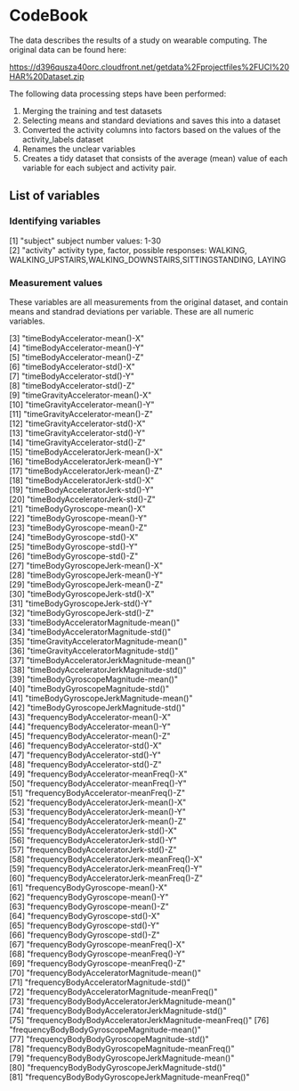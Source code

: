 # CodeBook

The data describes the results of a study on wearable computing. 
The original data can be found here: 

https://d396qusza40orc.cloudfront.net/getdata%2Fprojectfiles%2FUCI%20HAR%20Dataset.zip

The following data processing steps have been performed:

1. Merging the training and test datasets
2. Selecting means and standard deviations and saves this into a dataset
3. Converted the activity columns into factors based on the values of the activity_labels dataset
4. Renames the unclear variables
5. Creates a tidy dataset that consists of the average (mean) value of each variable for each subject and activity pair.

## List of variables

### Identifying variables

 [1] "subject"          subject number values: 1-30                                       
 [2] "activity"         activity type, factor, possible responses: WALKING, WALKING_UPSTAIRS,WALKING_DOWNSTAIRS,SITTINGSTANDING, LAYING

### Measurement values

These variables are all measurements from the original dataset, and contain means and standrad deviations per variable. These are all numeric variables.

 [3] "timeBodyAccelerator-mean()-X"                        
 [4] "timeBodyAccelerator-mean()-Y"                        
 [5] "timeBodyAccelerator-mean()-Z"                        
 [6] "timeBodyAccelerator-std()-X"                         
 [7] "timeBodyAccelerator-std()-Y"                         
 [8] "timeBodyAccelerator-std()-Z"                         
 [9] "timeGravityAccelerator-mean()-X"                     
[10] "timeGravityAccelerator-mean()-Y"                     
[11] "timeGravityAccelerator-mean()-Z"                     
[12] "timeGravityAccelerator-std()-X"                      
[13] "timeGravityAccelerator-std()-Y"                      
[14] "timeGravityAccelerator-std()-Z"                      
[15] "timeBodyAcceleratorJerk-mean()-X"                    
[16] "timeBodyAcceleratorJerk-mean()-Y"                    
[17] "timeBodyAcceleratorJerk-mean()-Z"                    
[18] "timeBodyAcceleratorJerk-std()-X"                     
[19] "timeBodyAcceleratorJerk-std()-Y"                     
[20] "timeBodyAcceleratorJerk-std()-Z"                     
[21] "timeBodyGyroscope-mean()-X"                          
[22] "timeBodyGyroscope-mean()-Y"                          
[23] "timeBodyGyroscope-mean()-Z"                          
[24] "timeBodyGyroscope-std()-X"                           
[25] "timeBodyGyroscope-std()-Y"                           
[26] "timeBodyGyroscope-std()-Z"                           
[27] "timeBodyGyroscopeJerk-mean()-X"                      
[28] "timeBodyGyroscopeJerk-mean()-Y"                      
[29] "timeBodyGyroscopeJerk-mean()-Z"                      
[30] "timeBodyGyroscopeJerk-std()-X"                       
[31] "timeBodyGyroscopeJerk-std()-Y"                       
[32] "timeBodyGyroscopeJerk-std()-Z"                       
[33] "timeBodyAcceleratorMagnitude-mean()"                 
[34] "timeBodyAcceleratorMagnitude-std()"                  
[35] "timeGravityAcceleratorMagnitude-mean()"              
[36] "timeGravityAcceleratorMagnitude-std()"               
[37] "timeBodyAcceleratorJerkMagnitude-mean()"             
[38] "timeBodyAcceleratorJerkMagnitude-std()"              
[39] "timeBodyGyroscopeMagnitude-mean()"                   
[40] "timeBodyGyroscopeMagnitude-std()"                    
[41] "timeBodyGyroscopeJerkMagnitude-mean()"               
[42] "timeBodyGyroscopeJerkMagnitude-std()"                
[43] "frequencyBodyAccelerator-mean()-X"                   
[44] "frequencyBodyAccelerator-mean()-Y"                   
[45] "frequencyBodyAccelerator-mean()-Z"                   
[46] "frequencyBodyAccelerator-std()-X"                    
[47] "frequencyBodyAccelerator-std()-Y"                    
[48] "frequencyBodyAccelerator-std()-Z"                    
[49] "frequencyBodyAccelerator-meanFreq()-X"               
[50] "frequencyBodyAccelerator-meanFreq()-Y"               
[51] "frequencyBodyAccelerator-meanFreq()-Z"               
[52] "frequencyBodyAcceleratorJerk-mean()-X"               
[53] "frequencyBodyAcceleratorJerk-mean()-Y"               
[54] "frequencyBodyAcceleratorJerk-mean()-Z"               
[55] "frequencyBodyAcceleratorJerk-std()-X"                
[56] "frequencyBodyAcceleratorJerk-std()-Y"                
[57] "frequencyBodyAcceleratorJerk-std()-Z"                
[58] "frequencyBodyAcceleratorJerk-meanFreq()-X"           
[59] "frequencyBodyAcceleratorJerk-meanFreq()-Y"           
[60] "frequencyBodyAcceleratorJerk-meanFreq()-Z"           
[61] "frequencyBodyGyroscope-mean()-X"                     
[62] "frequencyBodyGyroscope-mean()-Y"                     
[63] "frequencyBodyGyroscope-mean()-Z"                     
[64] "frequencyBodyGyroscope-std()-X"                      
[65] "frequencyBodyGyroscope-std()-Y"                      
[66] "frequencyBodyGyroscope-std()-Z"                      
[67] "frequencyBodyGyroscope-meanFreq()-X"                 
[68] "frequencyBodyGyroscope-meanFreq()-Y"                 
[69] "frequencyBodyGyroscope-meanFreq()-Z"                 
[70] "frequencyBodyAcceleratorMagnitude-mean()"            
[71] "frequencyBodyAcceleratorMagnitude-std()"             
[72] "frequencyBodyAcceleratorMagnitude-meanFreq()"        
[73] "frequencyBodyBodyAcceleratorJerkMagnitude-mean()"    
[74] "frequencyBodyBodyAcceleratorJerkMagnitude-std()"     
[75] "frequencyBodyBodyAcceleratorJerkMagnitude-meanFreq()"
[76] "frequencyBodyBodyGyroscopeMagnitude-mean()"          
[77] "frequencyBodyBodyGyroscopeMagnitude-std()"           
[78] "frequencyBodyBodyGyroscopeMagnitude-meanFreq()"      
[79] "frequencyBodyBodyGyroscopeJerkMagnitude-mean()"      
[80] "frequencyBodyBodyGyroscopeJerkMagnitude-std()"       
[81] "frequencyBodyBodyGyroscopeJerkMagnitude-meanFreq()"  


